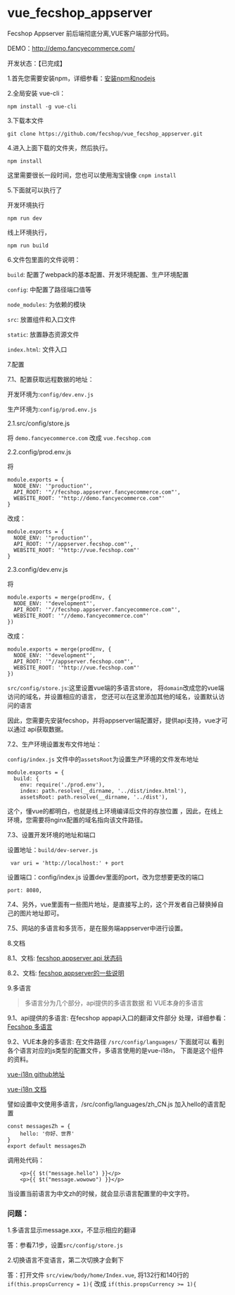 # vue_fecshop_appserver

Fecshop Appserver 前后端彻底分离,VUE客户端部分代码。

DEMO：http://demo.fancyecommerce.com/

开发状态：【已完成】


1.首先您需要安装npm，详细参看：[安装npm和nodejs](http://www.fancyecommerce.com/2017/07/12/%E5%AE%89%E8%A3%85npm%E5%92%8Cnodejs/)

2.全局安装 vue-cli：  

```
npm install -g vue-cli
```

3.下载本文件

```
git clone https://github.com/fecshop/vue_fecshop_appserver.git
```

4.进入上面下载的文件夹，然后执行。

```
npm install
```

这里需要很长一段时间，您也可以使用淘宝镜像  `cnpm install`

5.下面就可以执行了

开发环境执行

```
npm run dev
```

线上环境执行，

```
npm run build
```


6.文件包里面的文件说明：

`build`: 配置了webpack的基本配置、开发环境配置、生产环境配置

`config`: 中配置了路径端口值等

`node_modules`: 为依赖的模块

`src`: 放置组件和入口文件

`static`: 放置静态资源文件

`index.html`: 文件入口

7.配置

7.1、配置获取远程数据的地址：

开发环境为:`config/dev.env.js`

生产环境为:`config/prod.env.js`


2.1.src/config/store.js

将 `demo.fancyecommerce.com` 改成 `vue.fecshop.com`

2.2.config/prod.env.js

将 

```
module.exports = {
  NODE_ENV: '"production"',
  API_ROOT: '"//fecshop.appserver.fancyecommerce.com"',
  WEBSITE_ROOT: '"http://demo.fancyecommerce.com"'
}
```

改成：

```
module.exports = {
  NODE_ENV: '"production"',
  API_ROOT: '"//appserver.fecshop.com"',
  WEBSITE_ROOT: '"http://vue.fecshop.com"'
}
```

2.3.config/dev.env.js

将 

```
module.exports = merge(prodEnv, {
  NODE_ENV: '"development"',
  API_ROOT: '"//fecshop.appserver.fancyecommerce.com"',
  WEBSITE_ROOT: '"//demo.fancyecommerce.com"'
})
```

改成：

```
module.exports = merge(prodEnv, {
  NODE_ENV: '"development"',
  API_ROOT: '"//appserver.fecshop.com"',
  WEBSITE_ROOT: '"http://vue.fecshop.com"'
})
```


`src/config/store.js`:这里设置vue端的多语言store，
将`domain`改成您的vue端访问的域名，并设置相应的语言，
您还可以在这里添加其他的域名，设置默认访问的语言



因此，您需要先安装fecshop，并将appserver端配置好，提供api支持，vue才可以通过
api获取数据。

7.2、生产环境设置发布文件地址：

`config/index.js` 文件中的`assetsRoot`为设置生产环境的文件发布地址

```
module.exports = {
  build: {
    env: require('./prod.env'),
    index: path.resolve(__dirname, '../dist/index.html'),
    assetsRoot: path.resolve(__dirname, '../dist'),
```

这个，懂vue的都明白，也就是线上环境编译后文件的存放位置
，因此，在线上环境，您需要将nginx配置的域名指向该文件路径。


7.3、设置开发环境的地址和端口

设置地址：`build/dev-server.js`

```
 var uri = 'http://localhost:' + port
```

设置端口：config/index.js 设置dev里面的port，改为您想要更改的端口

```
port: 8080,
```


7.4、另外，vue里面有一些图片地址，是直接写上的，这个开发者自己替换掉自己的图片地址即可。

7.5、网站的多语言和多货币，是在服务端appserver中进行设置。

8.文档

8.1、文档: [fecshop appserver api 状态码](http://www.fecshop.com/doc/fecshop-guide/develop/cn-1.0/guide-fecshop-server-return-code.html)

8.2、文档: [fecshop appserver的一些说明](http://www.fecshop.com/doc/fecshop-guide/develop/cn-1.0/guide-fecshop-server.html)


9.多语言

> 多语言分为几个部分，api提供的多语言数据 和 VUE本身的多语言

9.1、api提供的多语言: 在fecshop appapi入口的翻译文件部分
处理，详细参看：[Fecshop 多语言](http://www.fecshop.com/doc/fecshop-guide/instructions/cn-1.0/guide-fecshop_mutil_lang.html)

9.2、VUE本身的多语言: 在文件路径  `/src/config/languages/` 下面就可以
看到各个语言对应的js类型的配置文件，多语言使用的是vue-i18n，
下面是这个组件的资料。

[vue-i18n github地址](https://github.com/kazupon/vue-i18n)

[vue-i18n 文档](http://kazupon.github.io/vue-i18n/en/started.html)

譬如设置中文使用多语言，/src/config/languages/zh_CN.js 加入hello的语言配置

```
const messagesZh = {
    hello: '你好、世界'
}
export default messagesZh
```

调用处代码：

```
    <p>{{ $t("message.hello") }}</p>
    <p>{{ $t("message.wowowo") }}</p>
```

当设置当前语言为中文zh的时候，就会显示语言配置里的中文字符。



### 问题：

1.多语言显示message.xxx，不显示相应的翻译

答：参看7.1步，设置`src/config/store.js`

2.切换语言不变语言，第二次切换才会剩下

答：打开文件 `src/view/body/home/Index.vue`, 将132行和140行的
`if(this.propsCurrency = 1){`
改成
`if(this.propsCurrency >= 1){`

